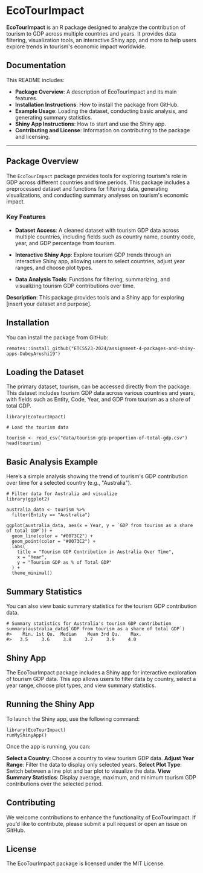 
# EcoTourImpact

**EcoTourImpact** is an R package designed to analyze the contribution of tourism to GDP across multiple countries and years. It provides data filtering, visualization tools, an interactive Shiny app, and more to help users explore trends in tourism's economic impact worldwide.

## Documentation

This README includes:
- **Package Overview**: A description of EcoTourImpact and its main features.
- **Installation Instructions**: How to install the package from GitHub.
- **Example Usage**: Loading the dataset, conducting basic analysis, and generating summary statistics.
- **Shiny App Instructions**: How to start and use the Shiny app.
- **Contributing and License**: Information on contributing to the package and licensing.

---

## Package Overview

The `EcoTourImpact` package provides tools for exploring tourism's role in GDP across different countries and time periods. This package includes a preprocessed dataset and functions for filtering data, generating visualizations, and conducting summary analyses on tourism's economic impact. 

### Key Features

- **Dataset Access**: A cleaned dataset with tourism GDP data across multiple countries, including fields such as country name, country code, year, and GDP percentage from tourism.

- **Interactive Shiny App**: Explore tourism GDP trends through an interactive Shiny app, allowing users to select countries, adjust year ranges, and choose plot types.

- **Data Analysis Tools**: Functions for filtering, summarizing, and visualizing tourism GDP contributions over time.


**Description**: This package provides tools and a Shiny app for exploring [insert your dataset and purpose].

## Installation
You can install the package from GitHub:

```{r}
remotes::install_github("ETC5523-2024/assignment-4-packages-and-shiny-apps-DubeyArushi19")
```

## Loading the Dataset

The primary dataset, tourism, can be accessed directly from the package. This dataset includes tourism GDP data across various countries and years, with fields such as Entity, Code, Year, and GDP from tourism as a share of total GDP.

```{r}
library(EcoTourImpact)

# Load the tourism data

tourism <- read_csv("data/tourism-gdp-proportion-of-total-gdp.csv")
head(tourism)
```

## Basic Analysis Example

Here’s a simple analysis showing the trend of tourism's GDP contribution over time for a selected country (e.g., "Australia").

```{r}
# Filter data for Australia and visualize
library(ggplot2)

australia_data <- tourism %>%
  filter(Entity == "Australia")

ggplot(australia_data, aes(x = Year, y = `GDP from tourism as a share of total GDP`)) +
  geom_line(color = "#0073C2") +
  geom_point(color = "#0073C2") +
  labs(
    title = "Tourism GDP Contribution in Australia Over Time",
    x = "Year",
    y = "Tourism GDP as % of Total GDP"
  ) +
  theme_minimal()

```

## Summary Statistics

You can also view basic summary statistics for the tourism GDP contribution data.

```{r}
# Summary statistics for Australia's tourism GDP contribution
summary(australia_data$`GDP from tourism as a share of total GDP`)
#>    Min. 1st Qu.  Median    Mean 3rd Qu.    Max. 
#>   3.5     3.6     3.8     3.7     3.9     4.0

```

## Shiny App

The EcoTourImpact package includes a Shiny app for interactive exploration of tourism GDP data. This app allows users to filter data by country, select a year range, choose plot types, and view summary statistics.

## Running the Shiny App

To launch the Shiny app, use the following command:

```{r}
library(EcoTourImpact)
runMyShinyApp()
```

Once the app is running, you can:

**Select a Country**: Choose a country to view tourism GDP data.
**Adjust Year Range**: Filter the data to display only selected years.
**Select Plot Type**: Switch between a line plot and bar plot to visualize the data.
**View Summary Statistics**: Display average, maximum, and minimum tourism GDP contributions over the selected period.


## Contributing

We welcome contributions to enhance the functionality of EcoTourImpact. If you’d like to contribute, please submit a pull request or open an issue on GitHub.

## License

The EcoTourImpact package is licensed under the MIT License.






